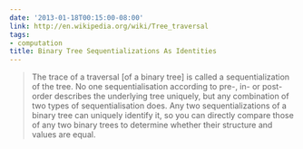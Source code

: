 ```yaml
---
date: '2013-01-18T00:15:00-08:00'
link: http://en.wikipedia.org/wiki/Tree_traversal
tags:
- computation
title: Binary Tree Sequentializations As Identities
---
```


>The trace of a traversal [of a binary tree] is called a sequentialization of the tree. No one sequentialisation according to pre-, in- or post-order describes the underlying tree uniquely, but any combination of two types of sequentialisation does. Any two sequentializations of a binary tree can uniquely identify it, so you can directly compare those of any two binary trees to determine whether their structure and values are equal.
